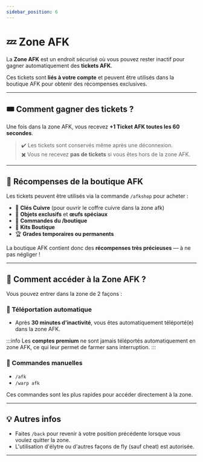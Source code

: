 ```yaml
---
sidebar_position: 6
---
```


# 💤 Zone AFK

La **Zone AFK** est un endroit sécurisé où vous pouvez rester inactif pour gagner automatiquement des **tickets AFK**.

Ces tickets sont **liés à votre compte** et peuvent être utilisés dans la boutique AFK pour obtenir des récompenses exclusives.

---

## 🎟️ Comment gagner des tickets ?

Une fois dans la zone AFK, vous recevez **+1 Ticket AFK toutes les 60 secondes**.

> ✔️ Les tickets sont conservés même après une déconnexion.  
> ✖️ Vous ne recevez **pas de tickets** si vous êtes hors de la zone AFK.

---

## 🛒 Récompenses de la boutique AFK

Les tickets peuvent être utilisés via la commande `/afkshop` pour acheter :

- 🧱 **Clés Cuivre** (pour ouvrir le coffre cuivre dans la zone afk)
- 💎 **Objets exclusifs** et **œufs spéciaux**
- 💼 **Commandes du /boutique**
- 🧰 **Kits Boutique**
- 🏆 **Grades temporaires ou permanents**

La boutique AFK contient donc des **récompenses très précieuses** — à ne pas négliger !

---

## 📍 Comment accéder à la Zone AFK ?

Vous pouvez entrer dans la zone de 2 façons :

### 🔁 Téléportation automatique
- Après **30 minutes d'inactivité**, vous êtes automatiquement téléporté(e) dans la zone AFK.

:::info
Les **comptes premium** ne sont jamais téléportés automatiquement en zone AFK, ce qui leur permet de farmer sans interruption.
:::

### 🧭 Commandes manuelles
- `/afk`  
- `/warp afk`

Ces commandes sont les plus rapides pour accéder directement à la zone.

---

## 💡 Autres infos

- Faites `/back` pour revenir à votre position précédente lorsque vous voulez quitter la zone.
- L'utilisation d'élytre ou d'autres façons de fly (sauf cheat) est autorisée.

---
